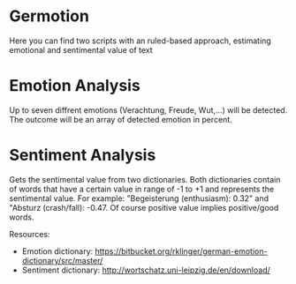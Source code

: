 # Germotion
Here you can find two scripts with an ruled-based approach, estimating emotional and sentimental value of text

# Emotion Analysis
Up to seven diffrent emotions (Verachtung, Freude, Wut,...) will be detected. The outcome will be an array of detected emotion in percent.

# Sentiment Analysis
Gets the sentimental value from two dictionaries. Both dictionaries contain of words that have a certain value in range of -1 to +1 and represents the sentimental value. For example: "Begeisterung (enthusiasm): 0.32" and "Absturz (crash/fall): -0.47.
Of course positive value implies positive/good words. 

Resources:
- Emotion dictionary: https://bitbucket.org/rklinger/german-emotion-dictionary/src/master/
- Sentiment dictionary: http://wortschatz.uni-leipzig.de/en/download/
